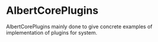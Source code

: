 # AlbertCorePlugins

AlbertCorePlugins mainly done to give concrete examples of implementation of plugins for system.
